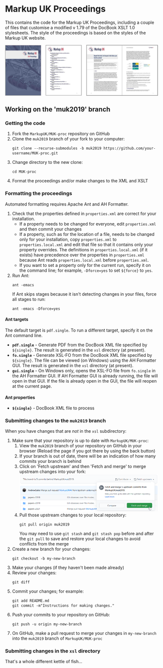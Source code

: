 # Markup UK Proceedings

This contains the code for the Markup UK Proceedings, including a couple of files that customise a modified v 1.79 of the DocBook XSLT 1.0 stylesheets. The style of the proceedings is based on the styles of the Markup UK website.

![](sample-pages.jpg)

## Working on the 'muk2019' branch

### Getting the code

1. Fork the `MarkupUK/MUK-proc` repository on GitHub
1. Clone the `muk2019` branch of your fork to your computer:
   ```
   git clone --recurse-submodules -b muk2019 https://github.com/your-username/MUK-proc.git
   ```
1. Change directory to the new clone:
   ```
   cd MUK-proc
   ```
1. Format the proceedings and/or make changes to the XML and XSLT

### Formatting the proceedings

Automated formatting requires Apache Ant and AH Formatter.

1. Check that the properties defined in `properties.xml` are correct for your installation.
   - If a property needs to be changed for everyone, edit `properties.xml` and then commit your changes
   - If a property, such as for the location of a file, needs to be changed only for your installation, copy `properties.xml` to `properties.local.xml` and edit that file so that it contains only your property overrides. The definitions in `properties.local.xml` (if it exists) have precedence over the properties in `properties.xml` because Ant reads `properties.local.xml` before `properties.xml`.
   - If you want to set a property only for the current run, specify it on the command line; for example, `-Dforce=yes` to set `${force}` to `yes`.
1. Run Ant:
   ```
   ant -emacs
   ```
   If Ant skips stages because it isn't detecting changes in your files, force all stages to run:
   ```
   ant -emacs -Dforce=yes
   ```

#### Ant targets

The default target is `pdf.single`. To run a different target, specify it on the Ant command line.

- **`pdf.single`** -
  Generate PDF from the DocBook XML file specified by `${single}`.
  The result is generated in the `xsl` directory (at present).
- **`fo.single`** -
  Generate XSL-FO from the DocBook XML file specified by `${single}`. The file can be viewed (on Windows) using the AH Formatter GUI.
  The result is generated in the `xsl` directory (at present).
- **`gui.single`** -
  On Windows only, opens the XSL-FO file from `fo.single` in the AH Formatter GUI. If AH Formatter GUI is already running, the file will open in that GUI. If the file is already open in the GUI, the file will reopen at the current page.

#### Ant properties

- **`${single}`** -
  DocBook XML file to process

### Submitting changes to the `muk2019` branch

When you have changes that are *not* in the `xsl` subdirectory:

1. Make sure that your repository is up to date with `MarkupUK/MUK-proc`:
   1. View the `muk2019` branch of your repository on GitHub in your browser
	  (Reload the page if you got there by using the back button)
   1. If your branch is out of date, there will be an indication of how many commits your branch is behind
   1. Click on 'Fetch upstream' and then 'Fetch and merge' to merge upstream changes into your fork:
	  ![](fetch-and-merge.png)
   1. Pull those upstream changes to your local repository:
      ```
	  git pull origin muk2019
	  ```
	  You may need to use `git stash` and `git stash pop` before and after the `git pull` to save and restore your local changes to avoid conflicts from the merge
1. Create a new branch for your changes:
   ```
   git checkout -b my-new-branch
   ```
1. Make your changes (if they haven't been made already)
1. Review your changes:
   ```
   git diff
   ```
1. Commit your changes; for example:
   ```
   git add README.md
   git commit -m"Instructions for making changes."
   ```
1. Push your commits to your repository on GitHub:
   ```
   git push -u origin my-new-branch
   ```
1. On GitHub, make a pull request to merge your changes in `my-new-branch` into the `muk2019` branch of `MarkupUK/MUK-proc`

### Submitting changes in the `xsl` directory

That's a whole different kettle of fish...
